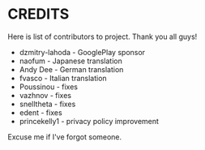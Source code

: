 CREDITS
=======

Here is list of contributors to project. Thank you all guys!

  * dzmitry-lahoda - GooglePlay sponsor
  * naofum - Japanese translation
  * Andy Dee - German translation
  * fvasco - Italian translation
  * Poussinou - fixes
  * vazhnov - fixes
  * snelltheta - fixes
  * edent - fixes
  * princekelly1 - privacy policy improvement

Excuse me if I've forgot someone.
